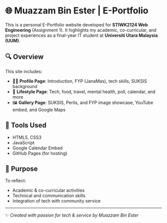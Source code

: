 # 🌐 Muazzam Bin Ester | E-Portfolio

This is a personal E-Portfolio website developed for **STIWK2124 Web Engineering** (Assignment 1). It highlights my academic, co-curricular, and project experiences as a final-year IT student at **Universiti Utara Malaysia (UUM)**.

## 🔍 Overview

This site includes:
- 🧑‍💻 **Profile Page**: Introduction, FYP (JanaMas), tech skills, SUKSIS background
- 🌿 **Lifestyle Page**: Tech, food, travel, mental health, poll, calendar, and more
- 🖼️ **Gallery Page**: SUKSIS, Perlis, and FYP image showcase, YouTube embed, and Google Maps

## 💼 Tools Used

- HTML5, CSS3
- JavaScript
- Google Calendar Embed
- GitHub Pages (for hosting)

## 🎯 Purpose

To reflect:
- Academic & co-curricular activities
- Technical and communication skills
- Integration of tech with community service
---

✨ *Created with passion for tech & service by Muazzam Bin Ester*
